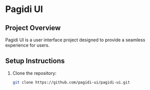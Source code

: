 # Pagidi UI

## Project Overview
Pagidi UI is a user interface project designed to provide a seamless experience for users.

## Setup Instructions
1. Clone the repository:
   ```bash
   git clone https://github.com/pagidi-ui/pagidi-ui.git
